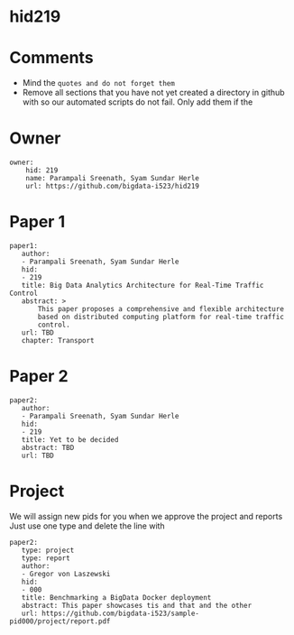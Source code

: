 # hid219
# Comments

* Mind the ```quotes and do not forget them```
* Remove all sections that you have not yet created a directory in github with so our automated scripts do not fail. Only add them if the 

# Owner

```
owner:
    hid: 219
    name: Parampali Sreenath, Syam Sundar Herle
    url: https://github.com/bigdata-i523/hid219
```

# Paper 1

```
paper1:
   author: 
   - Parampali Sreenath, Syam Sundar Herle
   hid:
   - 219
   title: Big Data Analytics Architecture for Real-Time Traffic Control 
   abstract: >
       This paper proposes a comprehensive and flexible architecture
       based on distributed computing platform for real-time traffic
       control. 
   url: TBD
   chapter: Transport
```
   
# Paper 2

```
paper2:
   author: 
   - Parampali Sreenath, Syam Sundar Herle
   hid:
   - 219
   title: Yet to be decided
   abstract: TBD
   url: TBD
```

# Project 

We will assign new pids for you when we approve the project and reports   
Just use one type and delete the line with 

```
paper2:
   type: project
   type: report
   author: 
   - Gregor von Laszewski
   hid:
   - 000
   title: Benchmarking a BigData Docker deployment
   abstract: This paper showcases tis and that and the other 
   url: https://github.com/bigdata-i523/sample-pid000/project/report.pdf
```
   
